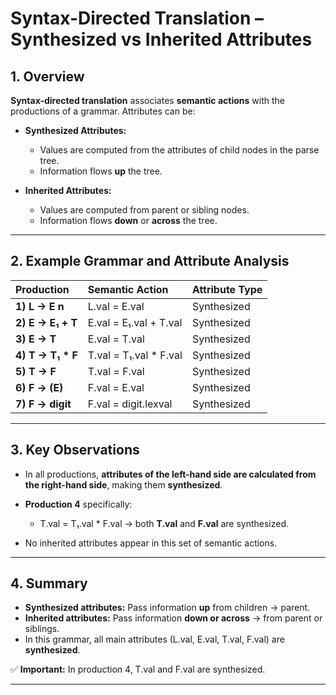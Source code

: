 <!-- File: computing_technology/software_engineering/syntax_directed_translation.md -->

# Syntax-Directed Translation – Synthesized vs Inherited Attributes

## 1. Overview

**Syntax-directed translation** associates **semantic actions** with the productions of a grammar. Attributes can be:

* **Synthesized Attributes:**

  * Values are computed from the attributes of child nodes in the parse tree.
  * Information flows **up** the tree.

* **Inherited Attributes:**

  * Values are computed from parent or sibling nodes.
  * Information flows **down** or **across** the tree.

---

## 2. Example Grammar and Attribute Analysis

| Production         | Semantic Action         | Attribute Type |
| :----------------- | :---------------------- | :------------- |
| **1) L → E n**     | L.val = E.val           | Synthesized    |
| **2) E → E₁ + T**  | E.val = E₁.val + T.val  | Synthesized    |
| **3) E → T**       | E.val = T.val           | Synthesized    |
| **4) T → T₁ \* F** | T.val = T₁.val \* F.val | Synthesized    |
| **5) T → F**       | T.val = F.val           | Synthesized    |
| **6) F → (E)**     | F.val = E.val           | Synthesized    |
| **7) F → digit**   | F.val = digit.lexval    | Synthesized    |

---

## 3. Key Observations

* In all productions, **attributes of the left-hand side are calculated from the right-hand side**, making them **synthesized**.
* **Production 4** specifically:

  * T.val = T₁.val \* F.val → both **T.val** and **F.val** are synthesized.
* No inherited attributes appear in this set of semantic actions.

---

## 4. Summary

* **Synthesized attributes:** Pass information **up** from children → parent.
* **Inherited attributes:** Pass information **down or across** → from parent or siblings.
* In this grammar, all main attributes (L.val, E.val, T.val, F.val) are **synthesized**.

✅ **Important:** In production 4, T.val and F.val are synthesized.

---
